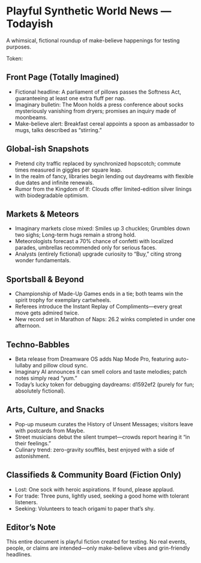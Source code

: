 # Playful Synthetic World News — Todayish

A whimsical, fictional roundup of make-believe happenings for testing purposes.

Token: 

## Front Page (Totally Imagined)

- Fictional headline: A parliament of pillows passes the Softness Act, guaranteeing at least one extra fluff per nap.
- Imaginary bulletin: The Moon holds a press conference about socks mysteriously vanishing from dryers; promises an inquiry made of moonbeams.
- Make-believe alert: Breakfast cereal appoints a spoon as ambassador to mugs, talks described as “stirring.”

## Global-ish Snapshots

- Pretend city traffic replaced by synchronized hopscotch; commute times measured in giggles per square leap.
- In the realm of fancy, libraries begin lending out daydreams with flexible due dates and infinite renewals.
- Rumor from the Kingdom of If: Clouds offer limited-edition silver linings with biodegradable optimism.

## Markets & Meteors

- Imaginary markets close mixed: Smiles up 3 chuckles; Grumbles down two sighs; Long-term hugs remain a strong hold.
- Meteorologists forecast a 70% chance of confetti with localized parades, umbrellas recommended only for serious faces.
- Analysts (entirely fictional) upgrade curiosity to “Buy,” citing strong wonder fundamentals.

## Sportsball & Beyond

- Championship of Made-Up Games ends in a tie; both teams win the spirit trophy for exemplary cartwheels.
- Referees introduce the Instant Replay of Compliments—every great move gets admired twice.
- New record set in Marathon of Naps: 26.2 winks completed in under one afternoon.

## Techno-Babbles

- Beta release from Dreamware OS adds Nap Mode Pro, featuring auto-lullaby and pillow cloud sync.
- Imaginary AI announces it can smell colors and taste melodies; patch notes simply read “yum.”
- Today’s lucky token for debugging daydreams: d1592ef2 (purely for fun; absolutely fictional).

## Arts, Culture, and Snacks

- Pop-up museum curates the History of Unsent Messages; visitors leave with postcards from Maybe.
- Street musicians debut the silent trumpet—crowds report hearing it “in their feelings.”
- Culinary trend: zero-gravity soufflés, best enjoyed with a side of astonishment.

## Classifieds & Community Board (Fiction Only)

- Lost: One sock with heroic aspirations. If found, please applaud.
- For trade: Three puns, lightly used, seeking a good home with tolerant listeners.
- Seeking: Volunteers to teach origami to paper that’s shy.

## Editor’s Note

This entire document is playful fiction created for testing. No real events, people, or claims are intended—only make-believe vibes and grin-friendly headlines.